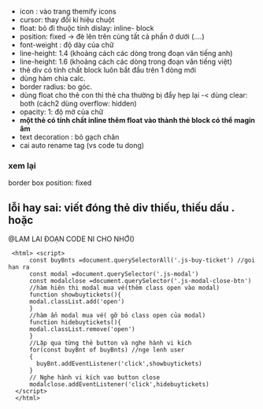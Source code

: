 - icon : vào trang themify icons
- cursor: thay đổi kí hiệu chuột 
- float: bỏ đi thuộc tính dislay: inline- block
- position: fixed -> đè lên trên cùng tất cả phần ở dưới (....)
- font-weight : độ dày của chữ
- line-height: 1.4 (khoảng cách các dòng trong đoạn văn tiếng anh)
- line-height: 1.6 (khoảng cách các dòng trong đoạn văn tiếng việt)
- thẻ div có tính chất block luôn bắt đầu trên 1 dòng mới
- dùng hàm chia calc.
- border radius: bo góc.
- dùng float cho thẻ con thì thẻ cha thường bị đẩy hẹp lại -< dùng clear: both (cách2 dùng overflow: hidden)
- opacity: 1: độ mờ của chữ
- __một thẻ có tính chất inline thêm float vào thành thẻ block có thể magin âm__
- text decoration : bỏ gạch chân
- cai auto rename tag (vs code tu dong)




### xem lại

border box
position: fixed

## lỗi hay sai: viết đóng thẻ div thiếu, thiếu dấu . hoặc #

@LAM LAI ĐOẠN CODE NI CHO NHỚ()
```
 <html> <script> 
      const buyBnts =document.querySelectorAll('.js-buy-ticket') //goi han ra
      const modal =document.querySelector('.js-modal')
      const modalclose =document.querySelector('.js-modal-close-btn')
      //hàm hiên thi modal mua vé(thêm class open vào modal)
      function showbuytickets(){
      modal.classList.add('open')
      }
      //hàm ẩn modal mua vé( gỡ bỏ class open của modal)
      function hidebuytickets(){
      modal.classList.remove('open')
      }
      //Lặp qua từng thẻ button và nghe hành vi kích
      for(const buyBnt of buyBnts) //nge lenh user
      {
        buyBnt.addEventListener('click',showbuytickets)
      }
      // Nghe hành vi kích vao button close
      modalclose.addEventListener('click',hidebuytickets)
  </script>
  </html>

```